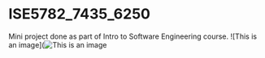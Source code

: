 # ISE5782_7435_6250
Mini project done as part of Intro to Software Engineering course.
![This is an image](![This is an image](https://myoctocat.com/assets/images/base-octocat.svg)

